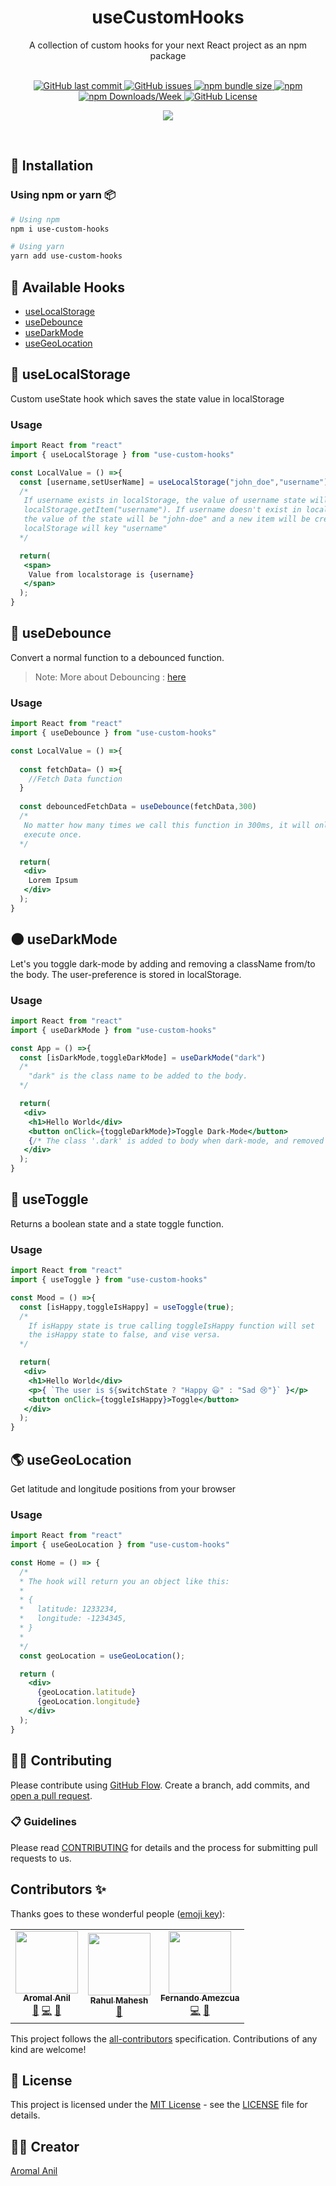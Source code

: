 <div align="center">
    <h1>useCustomHooks</h1>
    <p>A collection of custom hooks for your next React project as an npm package</p>
	<br/>
	<div align="center">
  <a href="https://github.com/aromalanil/useCustomHooks/commits/master">
    <img alt="GitHub last commit" src="https://img.shields.io/github/last-commit/aromalanil/useCustomHooks?style=for-the-badge">
  </a>
	<a href="https://github.com/aromalanil/useCustomHooks/issues">
		<img alt="GitHub issues" src="https://img.shields.io/github/issues/aromalanil/useCustomHooks?style=for-the-badge">
	</a>
	<a href= "https://www.npmjs.com/package/use-custom-hooks/">
		<img alt="npm bundle size" src="https://img.shields.io/bundlephobia/minzip/use-custom-hooks?style=for-the-badge">
	</a>
        <a href= "https://www.npmjs.com/package/use-custom-hooks/v/latest">
		<img alt="npm" src="https://img.shields.io/npm/v/use-custom-hooks?style=for-the-badge">
	</a>
	<a href= "https://www.npmjs.com/package/use-custom-hooks/">
		<img alt="npm Downloads/Week" src="https://img.shields.io/npm/dw/use-custom-hooks?style=for-the-badge">
	</a>
	<a href="https://github.com/aromalanil/useCustomHooks/blob/master/LICENSE">
		<img alt="GitHub License" src="https://img.shields.io/github/license/aromalanil/useCustomHooks?style=for-the-badge">
	</a>
  </br>

<!-- ALL-CONTRIBUTORS-BADGE:START - Do not remove or modify this section -->
<a href="https://github.com/aromalanil/useCustomHooks/graphs/contributors"><img src="https://img.shields.io/badge/all_contributors-3-orange.svg?style=for-the-badge" /></a>
<!-- ALL-CONTRIBUTORS-BADGE:END --> 

  </div>
</div>
<br/>

## 🧰 Installation

### Using npm or yarn 📦

```bash
# Using npm
npm i use-custom-hooks

# Using yarn
yarn add use-custom-hooks
```


## 📘 Available Hooks

- [useLocalStorage](#-uselocalstorage)
- [useDebounce](#-usedebounce)
- [useDarkMode](#-usedarkmode)
- [useGeoLocation](#-usegeolocation)

## 💾 useLocalStorage
Custom useState hook which saves the state value in localStorage

### Usage

```jsx
import React from "react"
import { useLocalStorage } from "use-custom-hooks"

const LocalValue = () =>{
  const [username,setUserName] = useLocalStorage("john_doe","username")
  /*
   If username exists in localStorage, the value of username state will be
   localStorage.getItem("username"). If username doesn't exist in localStorage, 
   the value of the state will be "john-doe" and a new item will be created in
   localStorage will key "username"
  */

  return(
   <span>
    Value from localstorage is {username}
   </span>
  );
}
```

## 🏀 useDebounce
Convert a normal function to a debounced function.

> Note: More about Debouncing : [here](https://www.geeksforgeeks.org/debouncing-in-javascript/)


### Usage

```jsx
import React from "react"
import { useDebounce } from "use-custom-hooks"

const LocalValue = () =>{
   
  const fetchData= () =>{
    //Fetch Data function
  }
  
  const debouncedFetchData = useDebounce(fetchData,300)
  /*
   No matter how many times we call this function in 300ms, it will only
   execute once.
  */ 

  return(
   <div>
    Lorem Ipsum
   </div>
  );
}
```

## 🌑 useDarkMode
Let's you toggle dark-mode by adding and removing a className from/to
the body. The user-preference is stored in localStorage.

### Usage

```jsx
import React from "react"
import { useDarkMode } from "use-custom-hooks"

const App = () =>{
  const [isDarkMode,toggleDarkMode] = useDarkMode("dark")
  /*
    "dark" is the class name to be added to the body.
  */ 

  return(
   <div>
    <h1>Hello World</div>
    <button onClick={toggleDarkMode}>Toggle Dark-Mode</button>
    {/* The class '.dark' is added to body when dark-mode, and removed when light-mode. */}
   </div>
  );
}
```
## 🔘 useToggle
Returns a boolean state and a state toggle function.

### Usage

```jsx
import React from "react"
import { useToggle } from "use-custom-hooks"

const Mood = () =>{
  const [isHappy,toggleIsHappy] = useToggle(true);
  /*
    If isHappy state is true calling toggleIsHappy function will set 
    the isHappy state to false, and vise versa.
  */

  return(
   <div>
    <h1>Hello World</div>
    <p>{ `The user is ${switchState ? "Happy 😃" : "Sad 😢"}` }</p>
    <button onClick={toggleIsHappy}>Toggle</button>
   </div>
  );
}
```

## 🌎 useGeoLocation
Get latitude and longitude positions from your browser

### Usage

```jsx
import React from "react"
import { useGeoLocation } from "use-custom-hooks"

const Home = () => {
  /*
  * The hook will return you an object like this: 
  * 
  * {
  *   latitude: 1233234,
  *   longitude: -1234345,
  * }
  * 
  */
  const geoLocation = useGeoLocation();

  return (
    <div>
      {geoLocation.latitude}
      {geoLocation.longitude}
    </div>
  );
}
```

## 🤝🏻 Contributing
Please contribute using [GitHub Flow](https://guides.github.com/introduction/flow). Create a branch, add commits, and [open a pull request](https://github.com/aromalanil/useCustomHooks/compare).

### 📋 Guidelines
Please read [CONTRIBUTING](https://github.com/aromalanil/useCustomHooks/blob/master/CONTRIBUTING.md) for details and the process for submitting pull requests to us.


## Contributors ✨

Thanks goes to these wonderful people ([emoji key](https://allcontributors.org/docs/en/emoji-key)):

<!-- ALL-CONTRIBUTORS-LIST:START - Do not remove or modify this section -->
<!-- prettier-ignore-start -->
<!-- markdownlint-disable -->
<table>
  <tr>
    <td align="center"><a href="http://aromalanil.me"><img src="https://avatars1.githubusercontent.com/u/49222186?v=4" width="100px;" alt=""/><br /><sub><b>Aromal Anil</b></sub></a><br /><a href="https://github.com/aromalanil/useCustomHooks/commits?author=aromalanil" title="Documentation">📖</a> <a href="https://github.com/aromalanil/useCustomHooks/commits?author=aromalanil" title="Code">💻</a> <a href="#maintenance-aromalanil" title="Maintenance">🚧</a></td>
    <td align="center"><a href="https://www.rahulmahesh.me/"><img src="https://avatars3.githubusercontent.com/u/41413029?v=4" width="100px;" alt=""/><br /><sub><b>Rahul Mahesh</b></sub></a><br /><a href="https://github.com/aromalanil/useCustomHooks/commits?author=RahulMahesh62" title="Documentation">📖</a></td>
    <td align="center"><a href="https://github.com/fernandoamz"><img src="https://avatars3.githubusercontent.com/u/7818620?v=4" width="100px;" alt=""/><br /><sub><b>Fernando Amezcua</b></sub></a><br /><a href="https://github.com/aromalanil/useCustomHooks/commits?author=fernandoamz" title="Code">💻</a> <a href="https://github.com/aromalanil/useCustomHooks/commits?author=fernandoamz" title="Documentation">📖</a></td>
  </tr>
</table>

<!-- markdownlint-enable -->
<!-- prettier-ignore-end -->
<!-- ALL-CONTRIBUTORS-LIST:END -->

This project follows the [all-contributors](https://allcontributors.org) specification.
Contributions of any kind are welcome!

## 📜 License

This project is licensed under the [MIT License](https://opensource.org/licenses/MIT) - see the [LICENSE](https://github.com/aromalanil/useCustomHooks/blob/master/LICENSE) file for details.

## ✍🏻 Creator

[Aromal Anil](https://aromalanil.me)
